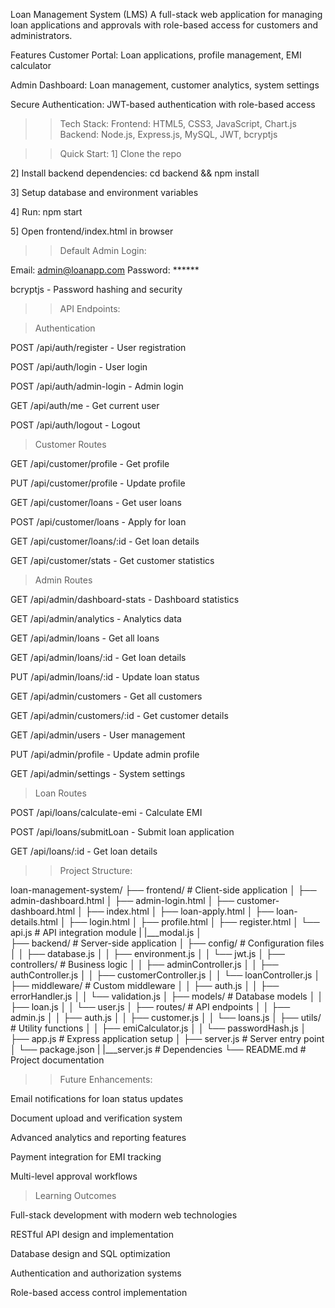 Loan Management System (LMS)
A full-stack web application for managing loan applications and approvals with role-based access for customers and administrators.

Features
Customer Portal: Loan applications, profile management, EMI calculator

Admin Dashboard: Loan management, customer analytics, system settings

Secure Authentication: JWT-based authentication with role-based access

>> Tech Stack:
Frontend: HTML5, CSS3, JavaScript, Chart.js
Backend: Node.js, Express.js, MySQL, JWT, bcryptjs

>> Quick Start:
1] Clone the repo

2] Install backend dependencies: cd backend && npm install

3] Setup database and environment variables

4] Run: npm start

5] Open frontend/index.html in browser

>> Default Admin Login:

Email: admin@loanapp.com
Password: ******

bcryptjs - Password hashing and security

>> API Endpoints:

> Authentication

POST /api/auth/register - User registration

POST /api/auth/login - User login

POST /api/auth/admin-login - Admin login

GET /api/auth/me - Get current user

POST /api/auth/logout - Logout

> Customer Routes

GET /api/customer/profile - Get profile

PUT /api/customer/profile - Update profile

GET /api/customer/loans - Get user loans

POST /api/customer/loans - Apply for loan

GET /api/customer/loans/:id - Get loan details

GET /api/customer/stats - Get customer statistics

> Admin Routes

GET /api/admin/dashboard-stats - Dashboard statistics

GET /api/admin/analytics - Analytics data

GET /api/admin/loans - Get all loans

GET /api/admin/loans/:id - Get loan details

PUT /api/admin/loans/:id - Update loan status

GET /api/admin/customers - Get all customers

GET /api/admin/customers/:id - Get customer details

GET /api/admin/users - User management

PUT /api/admin/profile - Update admin profile

GET /api/admin/settings - System settings

> Loan Routes

POST /api/loans/calculate-emi - Calculate EMI

POST /api/loans/submitLoan - Submit loan application

GET /api/loans/:id - Get loan details

>> Project Structure:

loan-management-system/
├── frontend/                 # Client-side application
│   ├── admin-dashboard.html
│   ├── admin-login.html
│   ├── customer-dashboard.html
│   ├── index.html
│   ├── loan-apply.html
│   ├── loan-details.html
│   ├── login.html
│   ├── profile.html
│   ├── register.html
│   └── api.js                 # API integration module
|   |___modal.js
│                            
├── backend/                 # Server-side application
│   ├── config/              # Configuration files
│   │   ├── database.js
│   │   ├── environment.js
│   │   └── jwt.js
│   ├── controllers/         # Business logic
│   │   ├── adminController.js
│   │   ├── authController.js
│   │   ├── customerController.js
│   │   └── loanController.js
│   ├── middleware/          # Custom middleware
│   │   ├── auth.js
│   │   ├── errorHandler.js
│   │   └── validation.js
│   ├── models/              # Database models
│   │   ├── loan.js
│   │   └── user.js
│   ├── routes/              # API endpoints
│   │   ├── admin.js
│   │   ├── auth.js
│   │   ├── customer.js
│   │   └── loans.js
│   ├── utils/               # Utility functions
│   │   ├── emiCalculator.js
│   │   └── passwordHash.js
│   ├── app.js               # Express application setup
│   ├── server.js            # Server entry point
│   └── package.json
|   |___server.js            # Dependencies
└── README.md                # Project documentation


>> Future Enhancements:

Email notifications for loan status updates

Document upload and verification system

Advanced analytics and reporting features

Payment integration for EMI tracking

Multi-level approval workflows

>Learning Outcomes

Full-stack development with modern web technologies

RESTful API design and implementation

Database design and SQL optimization

Authentication and authorization systems

Role-based access control implementation

